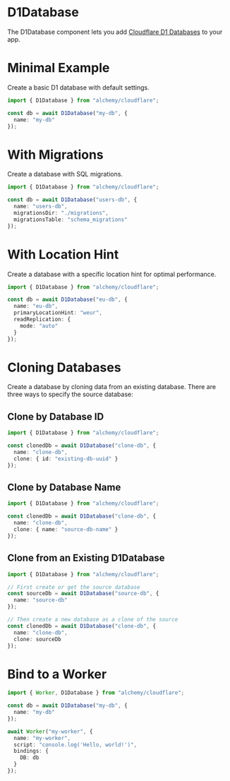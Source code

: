 # D1Database

The D1Database component lets you add [Cloudflare D1 Databases](https://developers.cloudflare.com/d1/) to your app.

# Minimal Example

Create a basic D1 database with default settings.

```ts
import { D1Database } from "alchemy/cloudflare";

const db = await D1Database("my-db", {
  name: "my-db"
});
```

# With Migrations

Create a database with SQL migrations.

```ts
import { D1Database } from "alchemy/cloudflare";

const db = await D1Database("users-db", {
  name: "users-db",
  migrationsDir: "./migrations",
  migrationsTable: "schema_migrations" 
});
```

# With Location Hint

Create a database with a specific location hint for optimal performance.

```ts
import { D1Database } from "alchemy/cloudflare";

const db = await D1Database("eu-db", {
  name: "eu-db",
  primaryLocationHint: "weur",
  readReplication: {
    mode: "auto"
  }
});
```

# Cloning Databases

Create a database by cloning data from an existing database. There are three ways to specify the source database:

## Clone by Database ID

```ts
import { D1Database } from "alchemy/cloudflare";

const clonedDb = await D1Database("clone-db", {
  name: "clone-db",
  clone: { id: "existing-db-uuid" }
});
```

## Clone by Database Name

```ts
import { D1Database } from "alchemy/cloudflare";

const clonedDb = await D1Database("clone-db", {
  name: "clone-db",
  clone: { name: "source-db-name" }
});
```

## Clone from an Existing D1Database

```ts
import { D1Database } from "alchemy/cloudflare";

// First create or get the source database
const sourceDb = await D1Database("source-db", {
  name: "source-db"
});

// Then create a new database as a clone of the source
const clonedDb = await D1Database("clone-db", {
  name: "clone-db",
  clone: sourceDb
});
```

# Bind to a Worker

```ts
import { Worker, D1Database } from "alchemy/cloudflare";

const db = await D1Database("my-db", {
  name: "my-db"
});

await Worker("my-worker", {
  name: "my-worker",
  script: "console.log('Hello, world!')",
  bindings: {
    DB: db
  }
});
```